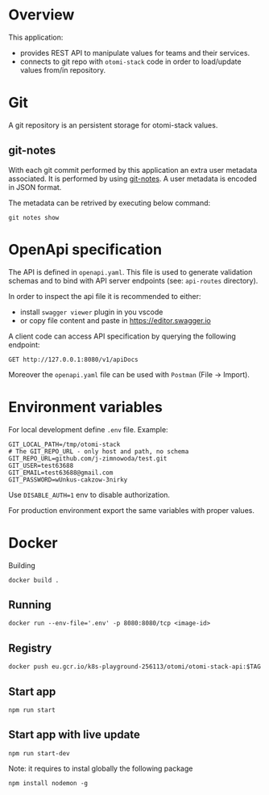 #  Overview

This application:
- provides REST API to manipulate values for teams and their services.
- connects to git repo with `otomi-stack` code in order to load/update values from/in repository.

# Git
A git repository is an persistent storage for otomi-stack values. 

## git-notes
With each git commit performed by this application an extra user metadata associated. It is performed by using [git-notes](https://git-scm.com/docs/git-notes). A user metadata is encoded in JSON format.

The metadata can be retrived by executing below command:
```
git notes show
```
  
# OpenApi specification
The API is defined in `openapi.yaml`. This file is used to generate validation schemas and to bind with API server endpoints (see: `api-routes` directory).


In order to inspect the api file it is recommended to either:
- install `swagger viewer` plugin in you vscode
- or copy file content and paste in https://editor.swagger.io

A client code can access API specification by querying the following endpoint:
```
GET http://127.0.0.1:8080/v1/apiDocs
```

Moreover the `openapi.yaml` file can be used with `Postman` (File -> Import).

# Environment variables

For local development define `.env` file. Example:
```
GIT_LOCAL_PATH=/tmp/otomi-stack
# The GIT_REPO_URL - only host and path, no schema
GIT_REPO_URL=github.com/j-zimnowoda/test.git
GIT_USER=test63688
GIT_EMAIL=test63688@gmail.com
GIT_PASSWORD=wUnkus-cakzow-3nirky
```

Use `DISABLE_AUTH=1` env to disable authorization.

For production environment export the same variables with proper values.

# Docker
Building
```
docker build .
```

## Running
```
docker run --env-file='.env' -p 8080:8080/tcp <image-id>
```
## Registry

```
docker push eu.gcr.io/k8s-playground-256113/otomi/otomi-stack-api:$TAG
```

## Start app
```
npm run start
```

## Start app with live update
```
npm run start-dev
```

Note: it requires to instal globally the following package
```
npm install nodemon -g
```
